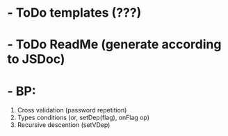 # - ToDo templates (???)
# - ToDo ReadMe (generate according to JSDoc)

# - BP:
1) Cross validation (password repetition)
2) Types conditions (or, setDep(flag), onFlag op)
3) Recursive descention (setVDep)